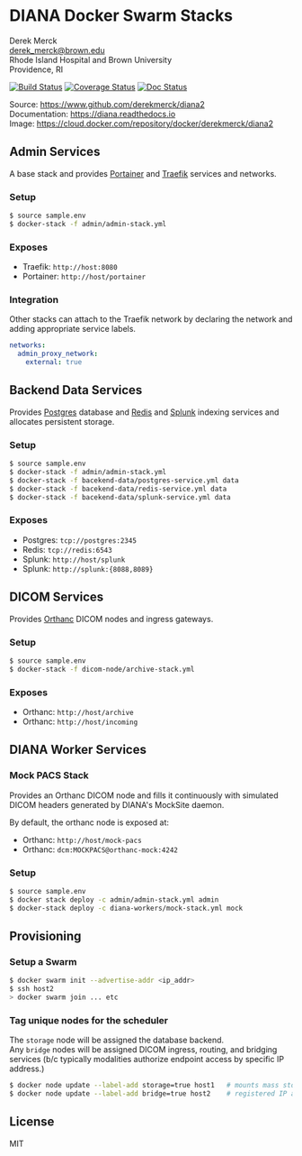 DIANA Docker Swarm Stacks
=========================

Derek Merck  
<derek_merck@brown.edu>  
Rhode Island Hospital and Brown University  
Providence, RI  

[![Build Status](https://travis-ci.org/derekmerck/diana2.svg?branch=master)](https://travis-ci.org/derekmerck/diana2)
[![Coverage Status](https://codecov.io/gh/derekmerck/diana2/branch/master/graph/badge.svg)](https://codecov.io/gh/derekmerck/diana2)
[![Doc Status](https://readthedocs.org/projects/diana/badge/?version=latest)](https://diana.readthedocs.io/en/latest/?badge=latest)

Source: <https://www.github.com/derekmerck/diana2>  
Documentation: <https://diana.readthedocs.io>  
Image:  <https://cloud.docker.com/repository/docker/derekmerck/diana2>


Admin Services
----------------------

A base stack and provides [Portainer][] and [Traefik][] services and networks.

[Traefik]: https://traefik.io
[Portainer]: https://portainer.io

### Setup

```bash
$ source sample.env
$ docker-stack -f admin/admin-stack.yml
```

### Exposes

- Traefik: `http://host:8080`
- Portainer: `http://host/portainer`


### Integration

Other stacks can attach to the Traefik network by declaring the network and adding appropriate service labels.

```yaml
networks:
  admin_proxy_network:
    external: true
```

Backend Data Services
----------------

Provides [Postgres][] database and [Redis][] and [Splunk][] indexing services and allocates persistent storage.

[Postgres]: https://www.postgresql.org
[Splunk]: https://www.splunk.com
[Redis]: https://www.redis.com

### Setup

```bash
$ source sample.env
$ docker-stack -f admin/admin-stack.yml
$ docker-stack -f bacekend-data/postgres-service.yml data
$ docker-stack -f bacekend-data/redis-service.yml data
$ docker-stack -f bacekend-data/splunk-service.yml data
```

### Exposes

- Postgres: `tcp://postgres:2345`
- Redis: `tcp://redis:6543`
- Splunk: `http://host/splunk`
- Splunk: `http://splunk:{8088,8089}`


DICOM Services
----------------

Provides [Orthanc][] DICOM nodes and ingress gateways.

### Setup

```bash
$ source sample.env
$ docker-stack -f dicom-node/archive-stack.yml
```

### Exposes

- Orthanc: `http://host/archive`
- Orthanc: `http://host/incoming`

[Orthanc]: https://www.orthanc-server.com


DIANA Worker Services
-----------------

### Mock PACS Stack

Provides an Orthanc DICOM node and fills it continuously with simulated DICOM headers generated by DIANA's MockSite daemon.

By default, the orthanc node is exposed at:

- Orthanc: `http://host/mock-pacs ` 
- Orthanc: `dcm:MOCKPACS@orthanc-mock:4242`  

### Setup

```bash
$ source sample.env
$ docker stack deploy -c admin/admin-stack.yml admin
$ docker-stack deploy -c diana-workers/mock-stack.yml mock
```

Provisioning
-------------------

### Setup a Swarm

```bash
$ docker swarm init --advertise-addr <ip_addr>
$ ssh host2
> docker swarm join ... etc
```

### Tag unique nodes for the scheduler

The `storage` node will be assigned the database backend.  
Any `bridge` nodes will be assigned DICOM ingress, routing, and bridging services (b/c typically modalities authorize endpoint access by specific IP address.)

```bash
$ docker node update --label-add storage=true host1   # mounts mass storage
$ docker node update --label-add bridge=true host2    # registered IP address for DICOM receipt
```


License
-------------

MIT

